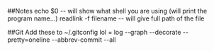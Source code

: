 ##Notes 
echo $0 -- will show what shell you are using (will print the program name...)
readlink -f filename -- will give full path of the file

##Git
Add these to ~/.gitconfig
lol = log --graph --decorate --pretty=oneline --abbrev-commit --all


